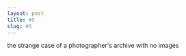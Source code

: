 ```yaml
---
layout: post
title: #5
slug: #5
---
```


<p class="description" style="text-align: justify;">
the strange case of a photographer's archive with no images

